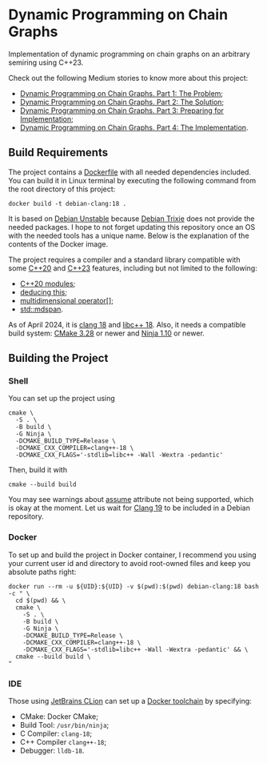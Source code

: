 # Dynamic Programming on Chain Graphs

Implementation of dynamic programming on chain graphs on an arbitrary semiring
using C++23.

Check out the following Medium stories to know more about this project:
- [Dynamic Programming on Chain Graphs. Part 1: The Problem][medium-part1];
- [Dynamic Programming on Chain Graphs. Part 2: The Solution][medium-part2];
- [Dynamic Programming on Chain Graphs. Part 3: Preparing for Implementation][medium-part3];
- [Dynamic Programming on Chain Graphs. Part 4: The Implementation][medium-part4].

## Build Requirements

The project contains a [Dockerfile][clang18-dockerfile]
with all needed dependencies included.
You can build it in Linux terminal by executing the following command
from the root directory of this project:
```shell
docker build -t debian-clang:18 .
```
It is based on [Debian Unstable][debian-sid-packages]
because [Debian Trixie][debian-trixie-packages]
does not provide the needed packages.
I hope to not forget updating this repository
once an OS with the needed tools has a unique name.
Below is the explanation of the contents of the Docker image.

The project requires a compiler and a standard library
compatible with some [C++20][compatibility-cpp20]
and [C++23][compatibility-cpp23] features,
including but not limited to the following:
- [C++20 modules][cpp-modules];
- [deducing this][deducing-this];
- [multidimensional operator[]][md-subscript-operator];
- [std::mdspan][mdspan].

As of April 2024, it is [clang 18][clang-18]
and [libc++ 18][libcpp-18].
Also, it needs a compatible build system:
[CMake 3.28][cmake-3.28] or newer
and [Ninja 1.10][ninja-1.10] or newer.

## Building the Project

### Shell

You can set up the project using
```shell
cmake \
  -S . \
  -B build \
  -G Ninja \
  -DCMAKE_BUILD_TYPE=Release \
  -DCMAKE_CXX_COMPILER=clang++-18 \
  -DCMAKE_CXX_FLAGS='-stdlib=libc++ -Wall -Wextra -pedantic'
```
Then, build it with
```shell
cmake --build build
```
You may see warnings about [assume][attribute-assume] attribute
not being supported, which is okay at the moment.
Let us wait for [Clang 19][clang-cpp-status] to be included
in a Debian repository.

### Docker

To set up and build the project in Docker container,
I recommend you using your current user id and directory
to avoid root-owned files and keep you absolute paths right:
```shell
docker run --rm -u ${UID}:${UID} -v $(pwd):$(pwd) debian-clang:18 bash -c " \
  cd $(pwd) && \
  cmake \
    -S . \
    -B build \
    -G Ninja \
    -DCMAKE_BUILD_TYPE=Release \
    -DCMAKE_CXX_COMPILER=clang++-18 \
    -DCMAKE_CXX_FLAGS='-stdlib=libc++ -Wall -Wextra -pedantic' && \
  cmake --build build \
"
```

### IDE

Those using [JetBrains CLion][clion]
can set up a [Docker toolchain][jetbrains-docker-toolchain] by specifying:
- CMake: Docker CMake;
- Build Tool: `/usr/bin/ninja`;
- C Compiler: `clang-18`;
- C++ Compiler `clang++-18`;
- Debugger: `lldb-18`.

[attribute-assume]: https://en.cppreference.com/w/cpp/language/attributes/assume
[clang-18]: https://releases.llvm.org/18.1.0/tools/clang/docs/ReleaseNotes.html
[clang-cpp-status]: https://clang.llvm.org/cxx_status.html
[clang18-dockerfile]: ./Dockerfile
[clion]: https://www.jetbrains.com/clion/
[cmake-3.28]: https://cmake.org/cmake/help/latest/release/3.28.html
[compatibility-cpp20]: https://en.cppreference.com/w/cpp/compiler_support/20
[compatibility-cpp23]: https://en.cppreference.com/w/cpp/compiler_support/23
[cpp-modules]: https://en.cppreference.com/w/cpp/language/modules
[debian-sid-packages]: https://packages.debian.org/sid/devel/
[debian-trixie-packages]: https://packages.debian.org/trixie/devel/
[deducing-this]: https://en.cppreference.com/w/cpp/language/member_functions#Explicit_object_member_functions
[jetbrains-docker-toolchain]: https://www.jetbrains.com/help/clion/clion-toolchains-in-docker.html
[libcpp-18]: https://releases.llvm.org/18.1.0/projects/libcxx/docs/ReleaseNotes.html
[md-subscript-operator]: https://www.open-std.org/jtc1/sc22/wg21/docs/papers/2021/p2128r5.pdf
[mdspan]: https://en.cppreference.com/w/cpp/container/mdspan
[medium-part1]: https://medium.com/@valeriy.krygin/dynamic-programming-on-chain-graphs-part-1-the-problem-78bcf0250257
[medium-part2]: https://medium.com/@valeriy.krygin/dynamic-programming-on-chain-graphs-part-2-the-solution-37c1bad8570e
[medium-part3]: https://medium.com/@valeriy.krygin/dynamic-programming-on-chain-graphs-part-3-preparing-for-implementation-bdceb5bf1345
[medium-part4]: https://medium.com/@valeriy.krygin/dynamic-programming-on-chain-graphs-part-4-the-implementation-35b55a528afb
[ninja-1.10]: https://github.com/ninja-build/ninja/releases/tag/v1.10.0
